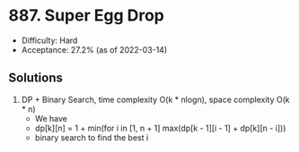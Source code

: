 # 887. Super Egg Drop
- Difficulty: Hard
- Acceptance: 27.2% (as of 2022-03-14)


## Solutions
1. DP + Binary Search, time complexity O(k * nlogn), space complexity O(k * n)
   * We have 
   * dp[k][n] = 1 + min(for i in [1, n + 1] max(dp[k - 1][i - 1] + dp[k][n - i]))
   * binary search to find the best i
